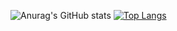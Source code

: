 ![Anurag's GitHub stats](https://github-readme-stats.vercel.app/api?username=shgdym&show_icons=true&theme=graywhite)
[![Top Langs](https://github-readme-stats.vercel.app/api/top-langs/?username=shgdym)](https://github.com/shgdym)  
